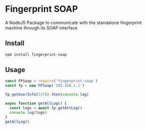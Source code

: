 # Fingerprint SOAP

A NodeJS Package to communicate with the standalone fingerprint machine through its SOAP interface

## Install

```sh
npm install fingerprint-soap
```

## Usage

```js
const FPSoap = require('fingerprint-soap')
const fp = new FPSoap('192.168.1.1')

fp.getUserInfo(2376).then(console.log)

async function getAllLog() {
  const logs = await fp.getAttLog()
  console.log(logs)
}
getAllLog()
```
